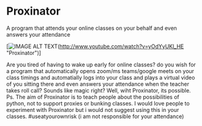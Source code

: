 # Proxinator
A program that attends your online classes on your behalf and even answers your attendance


[![IMAGE ALT TEXT](http://img.youtube.com/vi/yOdYyUKl_HE/0.jpg)(http://www.youtube.com/watch?v=yOdYyUKl_HE "Proxinator")]

Are you tired of having to wake up early for online classes? do you wish for a program that automatically opens zoom/ms teams/google meets on your class timings and automatially logs into your class and plays a virtual video of you sitting there and even answers your attendance when the teacher takes roll call?
Sounds like magic right? Well, wiht Proxinator, its possible.
Ps. The aim of Proxinator is to teach people about the possibilities of python, not to support proxies or bunking classes. I would love people to experiment with Proxinator but i would not suggest using this in your classes. #useatyourownrisk (i am not responsible for your attendance)  
